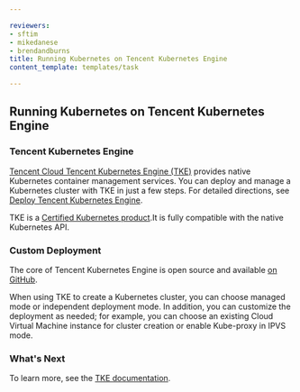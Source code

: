 ```yaml
---

reviewers:
- sftim
- mikedanese
- brendandburns
title: Running Kubernetes on Tencent Kubernetes Engine
content_template: templates/task

---
```


## Running Kubernetes on Tencent Kubernetes Engine

### Tencent Kubernetes Engine

 [Tencent Cloud Tencent Kubernetes Engine (TKE)](https://intl.cloud.tencent.com/product/tke) provides native Kubernetes container management services. You can deploy and manage a Kubernetes cluster with TKE in just a few steps. For detailed directions, see [Deploy Tencent Kubernetes Engine](https://intl.cloud.tencent.com/document/product/457/11741).

 TKE is a [Certified Kubernetes product](https://www.cncf.io/certification/software-conformance/).It is fully compatible with the native Kubernetes API. 

### Custom Deployment

 The core of Tencent Kubernetes Engine is open source and available [on GitHub](https://github.com/TencentCloud/tencentcloud-cloud-controller-manager/).

 When using TKE to create a Kubernetes cluster, you can choose managed mode or independent deployment mode. In addition, you can customize the deployment as needed; for example, you can choose an existing Cloud Virtual Machine instance for cluster creation or enable Kube-proxy in IPVS mode.

### What's Next

 To learn more, see the [TKE documentation](https://intl.cloud.tencent.com/document/product/457).